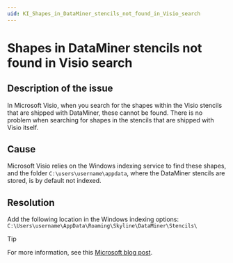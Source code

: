 ```yaml
---
uid: KI_Shapes_in_DataMiner_stencils_not_found_in_Visio_search
---
```


# Shapes in DataMiner stencils not found in Visio search

## Description of the issue

In Microsoft Visio, when you search for the shapes within the Visio stencils that are shipped with DataMiner, these cannot be found. There is no problem when searching for shapes in the stencils that are shipped with Visio itself.

## Cause

Microsoft Visio relies on the Windows indexing service to find these shapes, and the folder `C:\users\username\appdata`, where the DataMiner stencils are stored, is by default not indexed.

## Resolution

Add the following location in the Windows indexing options: `C:\Users\username\AppData\Roaming\Skyline\DataMiner\Stencils\`

> [!TIP]
> For more information, see this [Microsoft blog post](https://devblogs.microsoft.com/windows-search-platform/configuration-and-settings/).

